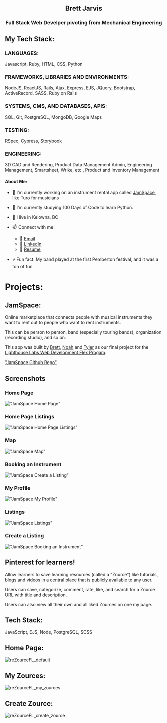 <h2 align="center">Brett Jarvis</h2>

<h3 align="center">Full Stack Web Develper pivoting from Mechanical Engineering</h3>

## My Tech Stack:
### LANGUAGES:
  Javascript, Ruby, HTML, CSS, Python
### FRAMEWORKS, LIBRARIES AND ENVIRONMENTS:
  NodeJS, ReactJS, Rails, Ajax, Express, EJS, JQuery, Bootstrap, ActiveRecord, SASS, Ruby on Rails
### SYSTEMS, CMS, AND DATABASES, APIS:
  SQL, Git, PostgreSQL, MongoDB, Google Maps
### TESTING:
  RSpec, Cypress, Storybook
### ENGINEERING:
  3D CAD and Rendering, Product Data Management Admin, Engineering Management, Smartsheet, Wrike, etc., Product and Inventory Management

#### About Me:
- 🔭 I’m currently working on an instrument rental app called [JamSpace](https://github.com/bbjarvis/JamSpace), like Turo for musicians
- 🌱 I’m currently studying 100 Days of Code to learn Python.
- :round_pushpin: I live in Kelowna, BC
- 📫 Connect with me:
  - :email: [Email](brettbjarvis@gmail.com)
  - :link: [LinkedIn](https://www.linkedin.com/in/jarvisbrett/)
  - :page_with_curl: [Resume](https://resume.creddle.io/resume/gefix6gzidd)

- ⚡ Fun fact: My band played at the first Pemberton festival, and it was a ton of fun

# Projects:
## JamSpace:
Online marketplace that connects people with musical instruments they want to rent out to people who want to rent instruments.

This can be person to person, band (especially touring bands), organization (recording studio), and so on.

This app was built by [Brett](https://github.com/bbjarvis), [Noah](https://github.com/NoahThomlison) and [Tyler](https://github.com/TylerJEShelton) as our final project for the [Lighthouse Labs Web Development Flex Progam](https://www.lighthouselabs.ca/en/web-development-flex-program).

["JamSpace Github Repo"](https://github.com/bbjarvis/JamSpace)

## Screenshots

### Home Page

!["JamSpace Home Page"](https://github.com/bbjarvis/JamSpace/blob/master/screenshots/Home_Page.gif?raw=true)

### Home Page Listings

!["JamSpace Home Page Listings"](https://github.com/bbjarvis/JamSpace/blob/master/screenshots/Home_Listings.gif?raw=true)

### Map

!["JamSpace Map"](https://github.com/bbjarvis/JamSpace/blob/master/screenshots/Map_Listing.gif?raw=true)

### Booking an Instrument

!["JamSpace Create a Listing"](https://github.com/bbjarvis/JamSpace/blob/master/screenshots/Booking.gif?raw=true)

### My Profile

!["JamSpace My Profile"](https://github.com/bbjarvis/JamSpace/blob/master/screenshots/My_Profile_page.gif?raw=true)

### Listings

!["JamSpace Listings"](https://github.com/bbjarvis/JamSpace/blob/master/screenshots/Listings.gif?raw=true)

### Create a Listing

!["JamSpace Booking an Instrument"](https://github.com/bbjarvis/JamSpace/blob/master/screenshots/Create_Listing.gif?raw=true)

## Pinterest for learners!

Allow learners to save learning resources (called a "Zource") like tutorials, blogs and videos in a central place that is publicly available to any user.

Users can save, categorize, comment, rate, like, and search for a Zource URL with title and description.

Users can also view all their own and all liked Zources on one my page.

## Tech Stack:
  JavaScript, EJS, Node, PostgreSQL, SCSS
 
## Home Page:
![reZourceFL_default](https://user-images.githubusercontent.com/72511857/150480241-3382dd87-3eca-452b-a6c5-f7970255a89d.gif)

## My Zources:
![reZourceFL_my_zources](https://user-images.githubusercontent.com/72511857/150481457-d0ed22ca-7dc2-4036-9568-f10454573c27.gif)

## Create Zource:
![reZourceFL_create_zource](https://user-images.githubusercontent.com/72511857/150481498-54634db0-c846-4a61-a897-9e98f8eccd33.gif)

